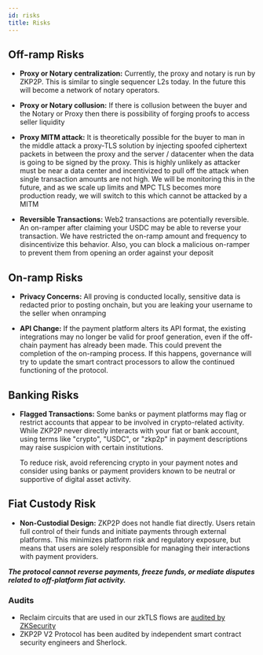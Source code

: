 ```yaml
---
id: risks
title: Risks
---
```


## Off-ramp Risks

-   **Proxy or Notary centralization:** Currently, the proxy and notary is run by ZKP2P. This is similar to single sequencer L2s today. In the future this will become a network of notary operators.

-   **Proxy or Notary collusion:** If there is collusion between the buyer and the Notary or Proxy then there is possibility of forging proofs to access seller liquidity

-   **Proxy MITM attack:** It is theoretically possible for the buyer to man in the middle attack a proxy-TLS solution by injecting spoofed ciphertext packets in between the proxy and the server / datacenter when the data is going to be signed by the proxy. This is highly unlikely as attacker must be near a data center and incentivized to pull off the attack when single transaction amounts are not high. We will be monitoring this in the future, and as we scale up limits and MPC TLS becomes more production ready, we will switch to this which cannot be attacked by a MITM

-   **Reversible Transactions:** Web2 transactions are potentially reversible. An on-ramper after claiming your USDC may be able to reverse your transaction. We have restricted the on-ramp amount and frequency to disincentivize this behavior. Also, you can block a malicious on-ramper to prevent them from opening an order against your deposit

## On-ramp Risks

-   **Privacy Concerns:** All proving is conducted locally, sensitive data is redacted prior to posting onchain, but you are leaking your username to the seller when onramping

-   **API Change:** If the payment platform alters its API format, the existing integrations may no longer be valid for proof generation, even if the off-chain payment has already been made. This could prevent the completion of the on-ramping process. If this happens, governance will try to update the smart contract processors to allow the continued functioning of the protocol.

## Banking Risks 

- **Flagged Transactions:** Some banks or payment platforms may flag or restrict accounts that appear to be involved in crypto-related activity. While ZKP2P never directly interacts with your fiat or bank account, using terms like "crypto", "USDC", or "zkp2p" in payment descriptions may raise suspicion with certain institutions. 

    To reduce risk, avoid referencing crypto in your payment notes and consider using banks or payment providers known to be neutral or supportive of digital asset activity.

## Fiat Custody Risk

- **Non-Custodial Design:** ZKP2P does not handle fiat directly. Users retain full control of their funds and initiate payments through external platforms. This minimizes platform risk and regulatory exposure, but means that users are solely responsible for managing their interactions with payment providers. 

**_The protocol cannot reverse payments, freeze funds, or mediate disputes related to off-platform fiat activity._**


### Audits
-   Reclaim circuits that are used in our zkTLS flows are [audited by ZKSecurity](https://www.zksecurity.xyz/blog/posts/reclaim/)
-   ZKP2P V2 Protocol has been audited by independent smart contract security engineers and Sherlock.
